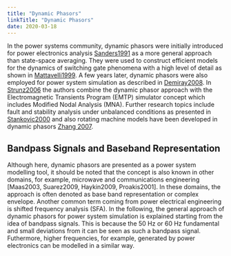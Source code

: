 ```yaml
---
title: "Dynamic Phasors"
linkTitle: "Dynamic Phasors"
date: 2020-03-18
---
```


In the power systems community, dynamic phasors were initially introduced for power electronics analysis [Sanders1991](https://ieeexplore.ieee.org/document/76811) as a more general approach than state-space averaging.
They were used to construct efficient models for the dynamics of switching gate phenomena with a high level of detail as shown in [Mattavelli1999](https://ieeexplore.ieee.org/abstract/document/744524).
A few years later, dynamic phasors were also employed for power system simulation as described in [Demiray2008](https://www.research-collection.ethz.ch/handle/20.500.11850/123490).
In [Strunz2006](https://ieeexplore.ieee.org/document/4026700) the authors combine the dynamic phasor approach with the Electromagnetic Transients Program (EMTP) simulator concept which includes Modified Nodal Analysis (MNA).
Further research topics include fault and stability analysis under unbalanced conditions as presented in [Stankovic2000](https://ieeexplore.ieee.org/document/871734) and also rotating machine models have been developed in dynamic phasors [Zhang 2007](https://ieeexplore.ieee.org/document/4282063).

## Bandpass Signals and Baseband Representation

Although here, dynamic phasors are presented as a power system modelling tool, it should be noted that the concept is also known in other domains, for example, microwave and communications engineering [Maas2003, Suarez2009, Haykin2009, Proakis2001].
In these domains, the approach is often denoted as base band representation or complex envelope.
Another common term coming from power electrical engineering is shifted frequency analysis (SFA).
In the following, the general approach of dynamic phasors for power system simulation is explained starting from the idea of bandpass signals.
This is because the 50 Hz or 60 Hz fundamental and small deviations from it can be seen as such a bandpass signal.
Futhermore, higher frequencies, for example, generated by power electronics can be modelled in a similar way.


